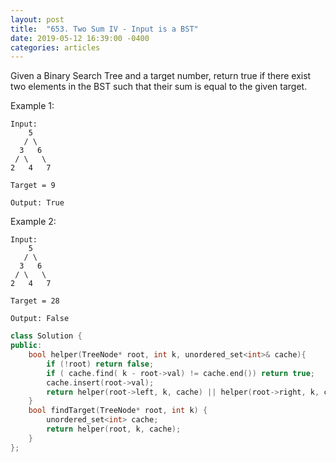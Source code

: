 ```yaml
---
layout: post
title:  "653. Two Sum IV - Input is a BST"
date: 2019-05-12 16:39:00 -0400
categories: articles
---
```


Given a Binary Search Tree and a target number, return true if there exist two elements in the BST such that their sum is equal to the given target.

Example 1:
```
Input: 
    5
   / \
  3   6
 / \   \
2   4   7

Target = 9

Output: True
``` 

Example 2:
```
Input: 
    5
   / \
  3   6
 / \   \
2   4   7

Target = 28

Output: False
```
```c++
class Solution {
public:
    bool helper(TreeNode* root, int k, unordered_set<int>& cache){
        if (!root) return false;
        if ( cache.find( k - root->val) != cache.end()) return true;
        cache.insert(root->val);
        return helper(root->left, k, cache) || helper(root->right, k, cache);
    }
    bool findTarget(TreeNode* root, int k) {
        unordered_set<int> cache;
        return helper(root, k, cache);
    }
};
```